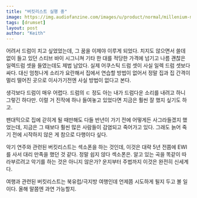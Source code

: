 ```yaml
---
title: "버킷리스트 실행 중"
image: https://img.audiofanzine.com/images/u/product/normal/millenium-mps-850-e-drum-set-285455.jpg
tags: [drumset]
layout: post
author: "Keith"
---
```


어려서 드럼이 치고 싶었었는데, 그 꿈을 이제야 이루게 되었다. 치지도 않으면서 쓸데 없이 들고 있던 스티브 바이 시그니쳐 기타 한 대를 적당한 가격에 넘기고 나름 괜찮은 일렉드럼 셋을 들였는데도 제법 남았다. 실제 어쿠스틱 드럼 셋이 사실 일렉 드럼 셋보다 싸다. 대신 엄청나게 소리가 요란해서 집에서 연습할 방법이 없어서 정말 집과 집 간격이 멀리 떨어진 곳으로 이사가기전엔 사실 방법이 없다고 본다. 

생각보다 드럼이 매우 어렵다. 드럼의 ㄷ 정도 아는 내가 드럼다운 소리를 내려고 하니 그렇긴 하다만. 이럴 거 진작에 하나 들여놓고 있었다면 지금은 훨씬 잘 했지 싶기도 하고.

팬대믹으로 집에 갇히게 될 때만해도 다들 반년이 가기 전에 어떻게든 사그라들겠지 했었는데, 지금은 그 때보다 훨씬 많은 사람들이 감염되고 죽어가고 있다. 그래도 늙어 죽기 전에 시작하지 않은 게 참으로 다행이다 싶다. 

악기 연주와 관련된 버킷리스트는 섹소폰을 하는 것인데, 이것은 대략 5년 전쯤에 EWI를 사서 대리 만족을 했던 것 같다. 정말 쉽지 않다 섹소폰은. 알고 있는 곡을 똑같이 따라부르려고 악기를 하는 것은 아니지 않은가? 운지부터 주법까지 이것은 완전히 신세계다. 

여행과 관련된 버킷리스트는 북유럽/극지방 여행인데 언제쯤 시도하게 될지 두고 볼 일이다. 올해 말쯤엔 과연 가능할지.